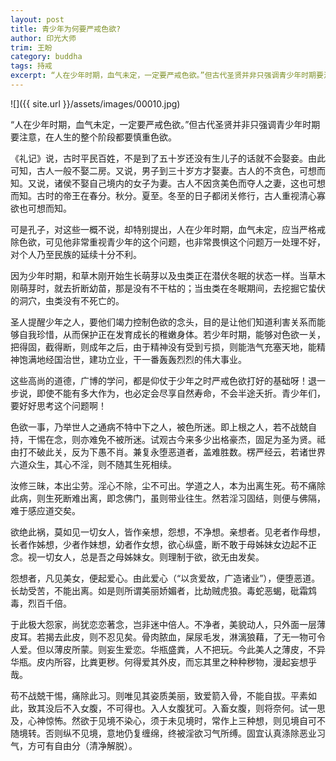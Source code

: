 ```yaml
---
layout: post
title: 青少年为何要严戒色欲?
author: 印光大师
trim: 王盼
category: buddha
tags: 持戒
excerpt: “人在少年时期，血气未定，一定要严戒色欲。”但古代圣贤并非只强调青少年时期要注意，在人生的整个阶段都要慎重色欲。
---
```


![]({{ site.url }}/assets/images/00010.jpg)

“人在少年时期，血气未定，一定要严戒色欲。”但古代圣贤并非只强调青少年时期要注意，在人生的整个阶段都要慎重色欲。

《礼记》说，古时平民百姓，不是到了五十岁还没有生儿子的话就不会娶妾。由此可知，古人一般不娶二房。又说，男子到三十岁方才娶妻。古人的不贪色，可想而知。又说，诸侯不娶自己境内的女子为妻。古人不因贪美色而夺人之妻，这也可想而知。古时的帝王在春分。秋分。夏至。冬至的日子都闭关修行，古人重视清心寡欲也可想而知。

可是孔子，对这些一概不说，却特别提出，人在少年时期，血气未定，应当严格戒除色欲，可见他非常重视青少年的这个问题，也非常畏惧这个问题万一处理不好，对个人乃至民族的延续十分不利。

因为少年时期，和草木刚开始生长萌芽以及虫类正在潜伏冬眠的状态一样。当草木刚萌芽时，就去折断幼苗，那是没有不干枯的；当虫类在冬眠期间，去挖掘它蛰伏的洞穴，虫类没有不死亡的。

圣人提醒少年之人，要他们竭力控制色欲的念头，目的是让他们知道利害关系而能够自我珍惜，从而保护正在发育成长的稚嫩身体。若少年时期，能够对色欲一关，把得固，截得断，则成年之后，由于精神没有受到亏损，则能浩气充塞天地，能精神饱满地经国治世，建功立业，干一番轰轰烈烈的伟大事业。

这些高尚的道德，广博的学问，都是仰仗于少年之时严戒色欲打好的基础呀！退一步说，即使不能有多大作为，也必定会尽享自然寿命，不会半途夭折。青少年们，要好好思考这个问题啊！

色欲一事，乃举世人之通病不特中下之人，被色所迷。即上根之人，若不战兢自持，干惕在念，则亦难免不被所迷。试观古今来多少出格豪杰，固足为圣为贤。祗由打不破此关，反为下愚不肖。兼复永堕恶道者，盖难胜数。楞严经云，若诸世界六道众生，其心不淫，则不随其生死相续。

汝修三昧，本出尘劳。淫心不除，尘不可出。学道之人，本为出离生死。苟不痛除此病，则生死断难出离，即念佛门，虽则带业往生。然若淫习固结，则便与佛隔，难于感应道交矣。

欲绝此祸，莫如见一切女人，皆作亲想，怨想，不净想。亲想者。见老者作母想，长者作姊想，少者作妹想，幼者作女想，欲心纵盛，断不敢于母姊妹女边起不正念。视一切女人，总是吾之母姊妹女。则理制于欲，欲无由发矣。

怨想者，凡见美女，便起爱心。由此爱心（“以贪爱故，广造诸业”），便堕恶道。长劫受苦，不能出离。如是则所谓美丽娇媚者，比劫贼虎狼。毒蛇恶蝎，砒霜鸩毒，烈百千倍。

于此极大怨家，尚犹恋恋著念，岂非迷中倍人。不净者，美貌动人，只外面一层薄皮耳。若揭去此皮，则不忍见矣。骨肉脓血，屎尿毛发，淋漓狼藉，了无一物可令人爱。但以薄皮所蒙。则妄生爱恋。华瓶盛粪，人不把玩。今此美人之薄皮，不异华瓶。皮内所容，比粪更秽。何得爱其外皮，而忘其里之种种秽物，漫起妄想乎哉。

苟不战兢干惕，痛除此习。则唯见其姿质美丽，致爱箭入骨，不能自拔。平素如此，致其没后不入女腹，不可得也。入人女腹犹可。入畜女腹，则将奈何。试一思及，心神惊怖。然欲于见境不染心，须于未见境时，常作上三种想，则见境自可不随境转。否则纵不见境，意地仍复缠绵，终被淫欲习气所缚。固宜认真涤除恶业习气，方可有自由分（清净解脱）。
